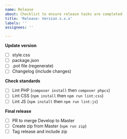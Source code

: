 ```yaml
---
name: Release
about: Checklist to ensure release tasks are completed
title: 'Release: Version x.x.x'
labels: ''
assignees: ''

---
```


**Update version**
- [ ] style.css
- [ ] package.json
- [ ] .pot file (regenerate)
- [ ] Changelog (include changes)

**Check standards**
- [ ] Lint PHP (`composer install` then `composer phpcs`)
- [ ] Lint CSS (`npm install` then `npm run lint:css`)
- [ ] Lint JS (`npm install` then `npm run lint:js`)

**Final release**
- [ ] PR to merge Develop to Master
- [ ] Create zip from Master (`npm run zip`)
- [ ] Tag release and include zip
